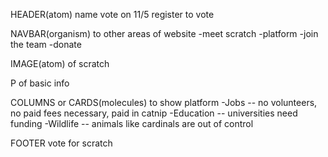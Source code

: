 HEADER(atom) name
vote on 11/5
register to vote

NAVBAR(organism) to other areas of website
-meet scratch
-platform
-join the team
-donate

IMAGE(atom) of scratch

P of basic info

COLUMNS or CARDS(molecules) to show platform
-Jobs -- no volunteers, no paid fees necessary, paid in catnip
-Education -- universities need funding
-Wildlife -- animals like cardinals are out of control

FOOTER vote for scratch